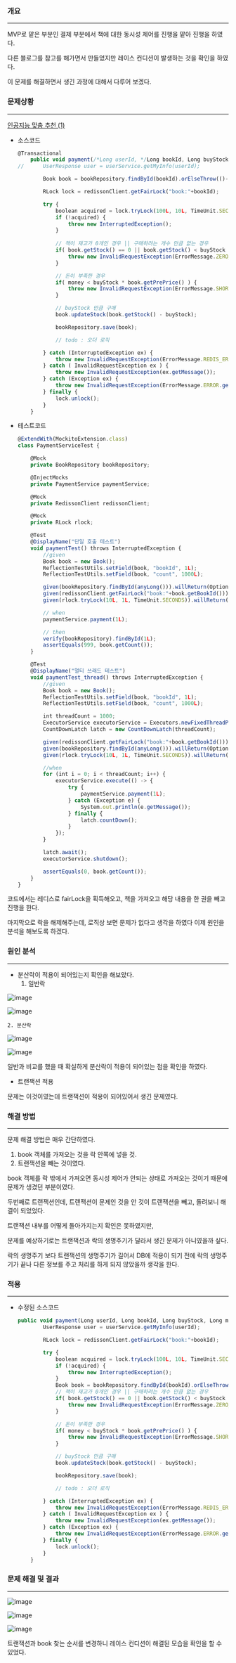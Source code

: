 ### 개요

---

MVP로 맡은 부분인 결제 부분에서 책에 대한 동시성 제어를 진행을 맡아 진행을 하였다.

다른 블로그를 참고를 해가면서 만들었지만 레이스 컨디션이 발생하는 것을 확인을 하였다.

이 문제를 해결하면서 생긴 과정에 대해서 다루어 보겠다.

### 문제상황

---

[인공지능 맞춤 추천 (1)](https://www.notion.so/1-1e62dc3ef51480c7b407e7e02dc9c233?pvs=21)

- 소스코드
    
    ```jsx
    @Transactional
    	public void payment(/*Long userId, */Long bookId, Long buyStock, Long money, PayType payType) {
    //		UserResponse user = userService.getMyInfo(userId);
    
    		Book book = bookRepository.findById(bookId).orElseThrow(()->new NotFoundException("Book not found"));
    
    		RLock lock = redissonClient.getFairLock("book:"+bookId);
    
    		try {
    			boolean acquired = lock.tryLock(100L, 10L, TimeUnit.SECONDS);
    			if (!acquired) {
    				throw new InterruptedException();
    			}
    			
    			// 책이 재고가 0개인 경우 || 구매하려는 개수 만큼 없는 경우
    			if( book.getStock() == 0 || book.getStock() < buyStock ) {
    				throw new InvalidRequestException(ErrorMessage.ZERO_BOOK_STOCK.getMessage());
    			}
    
    			// 돈이 부족한 경우
    			if( money < buyStock * book.getPrePrice() ) {
    				throw new InvalidRequestException(ErrorMessage.SHORT_ON_MONEY.getMessage());
    			}
    
    			// buyStock 만큼 구매
    			book.updateStock(book.getStock() - buyStock);
    
    			bookRepository.save(book);
    
    			// todo : 오더 로직
    
    		} catch (InterruptedException ex) {
    			throw new InvalidRequestException(ErrorMessage.REDIS_ERROR.getMessage());
    		} catch ( InvalidRequestException ex ) {
    			throw new InvalidRequestException(ex.getMessage());
    		} catch (Exception ex) {
    			throw new InvalidRequestException(ErrorMessage.ERROR.getMessage());
    		} finally {
    			lock.unlock();
    		}
    	}
    ```
    
- 테스트코드
    
    ```jsx
    @ExtendWith(MockitoExtension.class)
    class PaymentServiceTest {
    
    	@Mock
    	private BookRepository bookRepository;
    
    	@InjectMocks
    	private PaymentService paymentService;
    
    	@Mock
    	private RedissonClient redissonClient;
    
    	@Mock
    	private RLock rlock;
    
    	@Test
    	@DisplayName("단일 호출 테스트")
    	void paymentTest() throws InterruptedException {
    		//given
    		Book book = new Book();
    		ReflectionTestUtils.setField(book, "bookId", 1L);
    		ReflectionTestUtils.setField(book, "count", 1000L);
    
    		given(bookRepository.findById(anyLong())).willReturn(Optional.of(book));
    		given(redissonClient.getFairLock("book:"+book.getBookId())).willReturn(rlock);
    		given(rlock.tryLock(10L, 1L, TimeUnit.SECONDS)).willReturn(true);
    
    		// when
    		paymentService.payment(1L);
    
    		// then
    		verify(bookRepository).findById(1L);
    		assertEquals(999, book.getCount());
    	}
    
    	@Test
    	@DisplayName("멀티 쓰래드 테스트")
    	void paymentTest_thread() throws InterruptedException {
    		//given
    		Book book = new Book();
    		ReflectionTestUtils.setField(book, "bookId", 1L);
    		ReflectionTestUtils.setField(book, "count", 1000L);
    
    		int threadCount = 1000;
    		ExecutorService executorService = Executors.newFixedThreadPool(threadCount);
    		CountDownLatch latch = new CountDownLatch(threadCount);
    
    		given(redissonClient.getFairLock("book:"+book.getBookId())).willReturn(rlock);
    		given(bookRepository.findById(anyLong())).willReturn(Optional.of(book));
    		given(rlock.tryLock(10L, 1L, TimeUnit.SECONDS)).willReturn(true);
    
    		//when
    		for (int i = 0; i < threadCount; i++) {
    			executorService.execute(() -> {
    				try {
    					paymentService.payment(1L);
    				} catch (Exception e) {
    					System.out.println(e.getMessage());
    				} finally {
    					latch.countDown();
    				}
    			});
    		}
    
    		latch.await();
    		executorService.shutdown();
    
    		assertEquals(0, book.getCount());
    	}
    }
    ```
    

코드에서는 레디스로 fairLock을 획득해오고, 책을 가져오고 해당 내용을 한 권을 빼고 진행을 한다.

마지막으로 락을 해제해주는데, 로직상 보면 문제가 없다고 생각을 하였다 이제 원인을 분석을 해보도록 하겠다.

### 원인 분석

---

- 분산락이 적용이 되어있는지 확인을 해보았다.
    1. 일반락
        
![image](https://github.com/user-attachments/assets/de505488-2de4-4fc4-bf73-72372d887e1c)
        
![image](https://github.com/user-attachments/assets/abad6bb7-4686-4016-8900-e39e7cf0c364)
        
    2. 분산락
        
![image](https://github.com/user-attachments/assets/6756b4a4-e7e9-4725-b7a1-0a72b2981d77)
        
![image](https://github.com/user-attachments/assets/ac47a904-d450-42a9-86c1-4e9db347d5de)
        

일반과 비교를 했을 때 확실하게 분산락이 적용이 되어있는 점을 확인을 하였다.

- 트랜잭션 적용

문제는 이것이였는데 트랜잭션이 적용이 되어있어서 생긴 문제였다.

### 해결 방법

---

문제 해결 방법은 매우 간단하였다.

1. book 객체를 가져오는 것을 락 안쪽에 넣을 것.
2. 트랜잭션을 빼는 것이였다.

book 객체를 락 밖에서 가져오면 동시성 제어가 안되는 상태로 가져오는 것이기 때문에 문제가 생겼던 부분이였다.

두번째로 트랜잭션인데, 트랜잭션이 문제인 것을 안 것이 트랜잭션을 빼고, 돌려보니 해결이 되었었다.

트랜잭션 내부를 어떻게 돌아가지는지 확인은 못하였지만,

문제를 예상하기로는 트랜잭션과 락의 생명주기가 달라서 생긴 문제가 아니였을까 싶다.

락의 생명주기 보다 트랜잭션의 생명주기가 길어서 DB에 적용이 되기 전에 락의 생명주기가 끝나 다른 정보를 주고 처리를 하게 되지 않았을까 생각을 한다.

### 적용

---

- 수정된 소스코드
    
    ```jsx
    public void payment(Long userId, Long bookId, Long buyStock, Long money, PayType payType) {
    		UserResponse user = userService.getMyInfo(userId);
    
    		RLock lock = redissonClient.getFairLock("book:"+bookId);
    
    		try {
    			boolean acquired = lock.tryLock(100L, 10L, TimeUnit.SECONDS);
    			if (!acquired) {
    				throw new InterruptedException();
    			}
    			Book book = bookRepository.findById(bookId).orElseThrow(()->new NotFoundException("Book not found"));
    			// 책이 재고가 0개인 경우 || 구매하려는 개수 만큼 없는 경우
    			if( book.getStock() == 0 || book.getStock() < buyStock ) {
    				throw new InvalidRequestException(ErrorMessage.ZERO_BOOK_STOCK.getMessage());
    			}
    
    			// 돈이 부족한 경우
    			if( money < buyStock * book.getPrePrice() ) {
    				throw new InvalidRequestException(ErrorMessage.SHORT_ON_MONEY.getMessage());
    			}
    
    			// buyStock 만큼 구매
    			book.updateStock(book.getStock() - buyStock);
    
    			bookRepository.save(book);
    
    			// todo : 오더 로직
    
    		} catch (InterruptedException ex) {
    			throw new InvalidRequestException(ErrorMessage.REDIS_ERROR.getMessage());
    		} catch ( InvalidRequestException ex ) {
    			throw new InvalidRequestException(ex.getMessage());
    		} catch (Exception ex) {
    			throw new InvalidRequestException(ErrorMessage.ERROR.getMessage());
    		} finally {
    			lock.unlock();
    		}
    	}
    ```
    

### 문제 해결 및 결과

---

![image](https://github.com/user-attachments/assets/990d7e76-71f6-41ad-ab75-3c599aa00bbc)

![image](https://github.com/user-attachments/assets/ef26623e-9522-4923-bb7b-83164fc9e17f)

![image](https://github.com/user-attachments/assets/4a2caced-9685-4da4-8828-088004ca1061)

트랜잭션과 book 찾는 순서를 변경하니 레이스 컨디션이 해결된 모습을 확인을 할 수 있었다.
